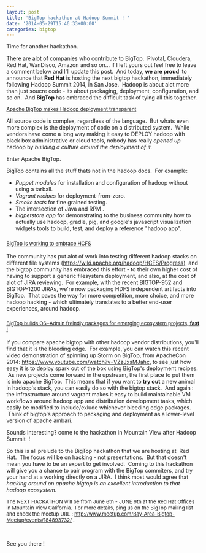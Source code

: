 ```yaml
---
layout: post
title: 'BigTop hackathon at Hadoop Summit ! '
date: '2014-05-29T15:46:33+00:00'
categories: bigtop
---
```

<p>Time for another hackathon.</p> 
  <p>There are alot of companies who contribute to BigTop. &nbsp;Pivotal, Cloudera, Red Hat, WanDisco, Amazon and so on... if I left yours out feel free to leave a comment below and I'll update this post. &nbsp;And today, <b>we&nbsp;are proud&nbsp;</b>&nbsp;to announce that <b>Red Hat</b> is hosting the next bigtop hackathon, immediately following Hadoop Summit 2014, in San Jose. &nbsp;Hadoop is about alot more than just soucre code - its about packaging, deployment, configuration, and so on. &nbsp;And&nbsp;<b>BigTop </b>has embraced the difficult task of tying all this together.</p> 
  <p><u><font size="2"><span style="font-weight: normal;">Apache BigTop makes Hadoop deployment transparent</span></font></u></p> 
  <p>All source code is complex, regardless of the language. &nbsp;But whats even more complex is the deployment of code on a distributed system. &nbsp;While vendors have come a long way making it easy to DEPLOY hadoop with black box administrative or cloud tools, nobody has really <i>opened up </i>hadoop by <i>building a culture around the deployment of it.  </i></p> 
  <p>Enter Apache BigTop.&nbsp;</p> 
  <p>BigTop contains all the stuff thats not in the hadoop docs. &nbsp;For example:</p> 
  <p> </p> 
  <ul> 
    <li><i>Puppet modules</i>&nbsp;for installation and configuration of hadoop without using a tarball.</li> 
    <li><i>Vagrant recipes</i> for deployment-from-zero.</li> 
    <li><i>Smoke tests </i>for fine grained testing.</li> 
    <li>The intersection of Java and RPM .</li> 
    <li><i>bigpetstore app</i> for demonstrating to the business community how to actually use hadoop, gradle, pig, and google's javascript visualization widgets tools to build, test, and deploy a reference &quot;hadoop app&quot;.</li> 
  </ul> 
  <h3><u><font size="2"><span style="font-weight: normal;">BigTop is working to embrace HCFS</span></font></u></h3> 
  <p>The community has put alot of work into testing different hadoop stacks on different file systems (<a href="https://wiki.apache.org/hadoop/HCFS/Progress" title="HCFS">https://wiki.apache.org/hadoop/HCFS/Progress</a>), and the bigtop community has embraced this effort - to their own higher cost of having to support a generic filesystem deployment, and also, at the cost of alot of JIRA reviewing. &nbsp;For example, with the recent BIGTOP-952 and BIGTOP-1200 JIRAs, we're now packaging HDFS independent artifacts into BigTop. &nbsp;That paves the way for more competition, more choice, and more hadoop hacking - which ultimately translates to a better end-user experiences, around hadoop.</p> 
  <h3 style="letter-spacing: normal;"><u><font size="2"><span style="font-weight: normal;">BigTop builds OS+Admin freindly packages for emerging ecosystem projects, </span>fast<span style="font-weight: normal;"> !</span></font></u></h3> 
  <p>If you compare apache bigtop with other hadoop vendor distributions, you'll find that it is the bleeding edge. &nbsp;For example, you can watch this recent video demonstration of spinning up Storm on BigTop, from ApacheCon 2014:&nbsp;<a href="https://www.youtube.com/watch?v=VZzJxsMJahc" title="BigTop Crash Course">https://www.youtube.com/watch?v=VZzJxsMJahc</a>, to see just how easy it is to deploy spark out of the box using BigTop's deployment recipes. &nbsp;As new projects come forward in the upstream, the first place to put them is into apache BigTop. &nbsp;This means that if you want to <b>try out</b>&nbsp;a new animal in hadoop's stack, you can easily do so with the bigtop stack. &nbsp;And again : the infrastructure around vagrant makes it easy to build maintainable VM workflows around hadoop app and distribution development tasks, which easily be modified to include/exlude whichever bleeding edge packages.&nbsp; &nbsp;Think of bigtop's approach to packaging and deployment as a lower-level version of apache ambari.</p> 
  <p>Sounds Interesting? come to the hackathon in Mountain View after Hadoop Summit &nbsp;!&nbsp;</p> 
  <p>So this is all prelude to the BigTop hackathon that we are hosting at &nbsp;Red Hat. &nbsp;The focus will be on hacking - not presentations. &nbsp;But that doesn't mean you have to be an expert to get involved. &nbsp;Coming to this hackathon will give you a chance to pair program with the BigTop commiters, and try your hand at a working directly on a JIRA. &nbsp;I think most would agree that <i>hacking around on&nbsp;apache bigtop is an excellent introduction to that hadoop ecosystem. &nbsp;</i></p> 
  <p><font size="2">The NEXT HACKATHON will be from June 6th - JUNE 9th at the Red Hat Offices in Mountain View California. &nbsp;For more details, ping us on the BigTop mailing list and check the meetup URL :&nbsp;<a href="http://www.meetup.com/Bay-Area-Bigtop-Meetup/events/184893732/" title="BigTop Meetup June 6+9">http://www.meetup.com/Bay-Area-Bigtop-Meetup/events/184893732/</a>&nbsp;.</font></p> 
  <p><br /></p> 
  <p>See you there !&nbsp;</p> 
  <p> </p>
